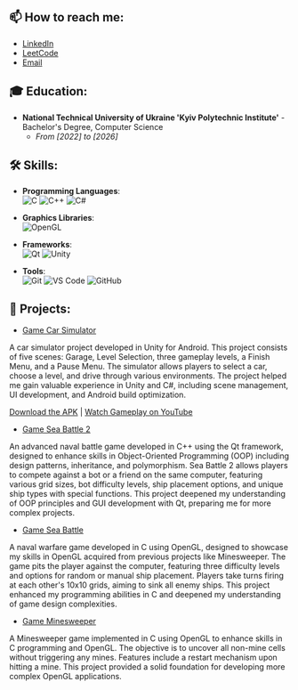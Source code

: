 ## 📫 How to reach me:

- [LinkedIn](https://www.linkedin.com/in/oleg-baranov-b86846309/)
- [LeetCode](https://leetcode.com/u/GeLo000/)
- [Email](mailto:baranov.off2@gmail.com)

## 🎓 Education:

- **National Technical University of Ukraine 'Kyiv Polytechnic Institute'​** - Bachelor's Degree, Computer Science
  - *From [2022] to [2026]*

## 🛠 Skills:

- **Programming Languages**:  
  ![C](https://img.shields.io/badge/C-00599C?style=flat-square&logo=c&logoColor=white)
  ![C++](https://img.shields.io/badge/C++-00599C?style=flat-square&logo=c%2B%2B&logoColor=white)
  ![C#](https://img.shields.io/badge/C%23-239120?style=flat-square&logo=c-sharp&logoColor=white)

- **Graphics Libraries**:  
  ![OpenGL](https://img.shields.io/badge/OpenGL-5586A4?style=flat-square&logo=opengl&logoColor=white)

- **Frameworks**:  
  ![Qt](https://img.shields.io/badge/Qt-41CD52?style=flat-square&logo=qt&logoColor=white)
  ![Unity](https://img.shields.io/badge/Unity-000000?style=flat-square&logo=unity&logoColor=white)
  
- **Tools**:  
  ![Git](https://img.shields.io/badge/Git-F05032?style=flat-square&logo=git&logoColor=white)
  ![VS Code](https://img.shields.io/badge/VS%20Code-007ACC?style=flat-square&logo=visual-studio-code&logoColor=white)
  ![GitHub](https://img.shields.io/badge/GitHub-181717?style=flat-square&logo=github&logoColor=white)


## 🚀 Projects:

- [Game Car Simulator](https://github.com/GeLo0000/Game-CarSimulator)

A car simulator project developed in Unity for Android. This project consists of five scenes: Garage, Level Selection, three gameplay levels, a Finish Menu, and a Pause Menu.
The simulator allows players to select a car, choose a level, and drive through various environments. The project helped me gain valuable experience in Unity and C#, including scene management, UI development, and Android build optimization.

  [Download the APK](https://drive.google.com/file/d/1d6-TNmpG7R0TDdlqUEl7OqCv_L-3DAoh/view?usp=sharing) | [Watch Gameplay on YouTube](https://youtu.be/feJho5_D8VY)

- [Game Sea Battle 2](https://github.com/GeLo0000/Game-SeaBattle2)

An advanced naval battle game developed in C++ using the Qt framework, designed to enhance skills in Object-Oriented Programming (OOP) including design patterns, inheritance, and polymorphism. 
Sea Battle 2 allows players to compete against a bot or a friend on the same computer, featuring various grid sizes, bot difficulty levels, ship placement options, and unique ship types with special functions. 
This project deepened my understanding of OOP principles and GUI development with Qt, preparing me for more complex projects.

- [Game Sea Battle](https://github.com/GeLo0000/Game-SeaBattle)

A naval warfare game developed in C using OpenGL, designed to showcase my skills in OpenGL acquired from previous projects like Minesweeper. 
The game pits the player against the computer, featuring three difficulty levels and options for random or manual ship placement. 
Players take turns firing at each other's 10x10 grids, aiming to sink all enemy ships. This project enhanced my programming abilities in C and deepened my understanding of game design complexities.

- [Game Minesweeper](https://github.com/GeLo0000/Game-Minesweeper)

A Minesweeper game implemented in C using OpenGL to enhance skills in C programming and OpenGL. The objective is to uncover all non-mine cells without triggering any mines. Features include a restart mechanism upon hitting a mine. 
This project provided a solid foundation for developing more complex OpenGL applications.

